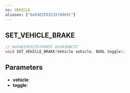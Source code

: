 ```yaml
---
ns: VEHICLE
aliases: ["0xE4E2FD323574965C"]
---
```

## SET_VEHICLE_BRAKE

```c
// 0xE4E2FD323574965C 0x5A36BC37
void SET_VEHICLE_BRAKE(Vehicle vehicle, BOOL toggle);
```

## Parameters
* **vehicle**:
* **toggle**:

